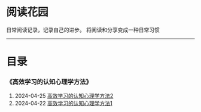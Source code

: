 # 阅读花园
日常阅读记录，记录自己的进步。
将阅读和分享变成一种日常习惯

--- 
# 目录

### 《高效学习的认知心理学方法》
1. 2024-04-25 [高效学习的认知心理学方法2](/read/gxxxf/chapter2)
2. 2024-04-22 [高效学习的认知心理学方法1](/read/gxxxf/chapter1)
